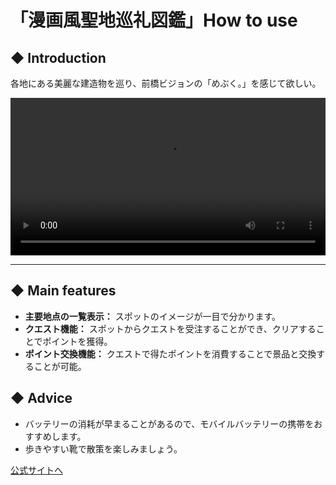 # 「漫画風聖地巡礼図鑑」How to use

## ◆ Introduction
各地にある美麗な建造物を巡り、前橋ビジョンの「めぶく。」を感じて欲しい。

<video src="https://firebasestorage.googleapis.com/v0/b/pilgrimage-quest-app.firebasestorage.app/o/%E3%82%81%E3%81%B6%E3%81%8F_%E6%A8%AA%E7%94%BB%E9%9D%A2.mp4?alt=media&token=f9195110-13b9-49da-9057-49705af97c5d" width="100%" controls playsinline autoplay loop></video>

---

## ◆ Main features

* **主要地点の一覧表示：** スポットのイメージが一目で分かります。
* **クエスト機能：** スポットからクエストを受注することができ、クリアすることでポイントを獲得。
* **ポイント交換機能：** クエストで得たポイントを消費することで景品と交換することが可能。

## ◆ Advice
- バッテリーの消耗が早まることがあるので、モバイルバッテリーの携帯をおすすめします。
- 歩きやすい靴で散策を楽しみましょう。

[公式サイトへ](https://example.com/asj-hotel)